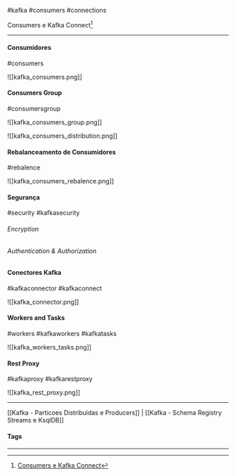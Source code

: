 #kafka #consumers #connections

Consumers e Kafka Connect[^1]
***

#### Consumidores
#consumers 

![[kafka_consumers.png]]


#### Consumers Group
#consumersgroup

![[kafka_consumers_group.png]]


![[kafka_consumers_distribution.png]]

#### Rebalanceamento de Consumidores
#rebalence

![[kafka_consumers_rebalence.png]]

#### Segurança
#security #kafkasecurity

###### Encryption

###### Authentication & Authorization


#### Conectores Kafka
#kafkaconnector #kafkaconnect 

![[kafka_connector.png]]


#### Workers and Tasks
#workers  #kafkaworkers #kafkatasks 

![[kafka_workers_tasks.png]]


#### Rest Proxy
#kafkaproxy #kafkarestproxy

![[kafka_rest_proxy.png]]




***
[[Kafka - Particoes Distribuidas e Producers]] | [[Kafka - Schema Registry Streams e KsqlDB]]
#### Tags
***
[^1]: [Consumers e Kafka Connect](https://www.youtube.com/watch?v=AUbe0xvHznA&list=PL5aY_NrL1rjt_AZxj11kQjiTNLGg4ZaZA&index=3)

